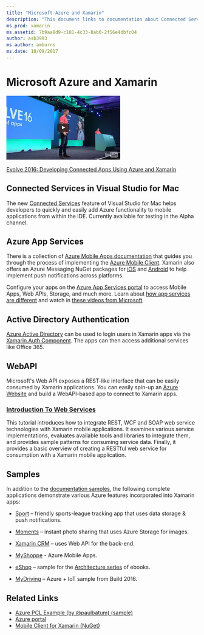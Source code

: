 ```yaml
---
title: "Microsoft Azure and Xamarin"
description: "This document links to documentation about Connected Services in Visual Studio for Mac, Azure Mobile Apps, Active Directory Authentication, and WebAPI."
ms.prod: xamarin
ms.assetid: 7b9aa8d9-c181-4c33-8ab0-2f56e4dbfc04
author: asb3993
ms.author: amburns
ms.date: 10/09/2017
---
```


# Microsoft Azure and Xamarin

[ ![](images/evolve-mikej-azure-sml.png "Azure App Services features are easy to add to Xamarin apps, including cloud data storage and cross-platform push notifications")](https://evolve.xamarin.com/session/56ec886fde91c6253c277bc6)

[Evolve 2016: Developing Connected Apps Using Azure and Xamarin](https://evolve.xamarin.com/session/56ec886fde91c6253c277bc6)

## Connected Services in Visual Studio for Mac

The new [Connected Services](connected-services.md) feature of Visual Studio for Mac
  helps developers to quickly and easily add Azure functionality to
  mobile applications from within the IDE. Currently available for testing in the Alpha channel.

## Azure App Services

There is a collection of [Azure Mobile Apps documentation](~/cross-platform/data-cloud/mobile-apps.md)
  that guides you through the process of implementing
  the [Azure Mobile Client](https://www.nuget.org/packages/Microsoft.Azure.Mobile.Client/).
  Xamarin also offers an Azure Messaging NuGet packages for [iOS](https://www.nuget.org/packages/Xamarin.Azure.NotificationHubs.iOS/) and [Android](https://www.nuget.org/packages/Xamarin.Azure.NotificationHubs.Android/)
  to help implement push notifications across platforms.

Configure your apps on the [Azure App Services portal](https://portal.azure.com/)
  to access Mobile Apps, Web APIs, Storage, and much more. Learn about [how app services are different](https://azure.microsoft.com/updates/whats-new-with-azure-app-service/) and watch in
  [these videos from Microsoft](https://azure.microsoft.com/campaigns/azure-march-announcement/).

## Active Directory Authentication

[Azure Active Directory](~/cross-platform/data-cloud/active-directory/index.md)
  can be used to login users in Xamarin apps via the
  [Xamarin.Auth Component](https://www.nuget.org/packages/Xamarin.Auth/).
  The apps can then access additional services like Office 365.

## WebAPI

Microsoft's Web API exposes a REST-like interface
  that can be easily consumed by Xamarin applications.
  You can easily spin-up an [Azure Website](https://trywebsites.azurewebsites.net/)
  and build a WebAPI-based app to connect to Xamarin
  apps.


###  [Introduction To Web Services](~/cross-platform/data-cloud/web-services/index.md)

This tutorial introduces how to integrate REST, WCF and SOAP web service
  technologies with Xamarin mobile applications. It examines various service
  implementations, evaluates available tools and libraries to integrate them,
  and provides sample patterns for consuming service data. Finally, it
  provides a basic overview of creating a RESTful web service for consumption
  with a Xamarin mobile application.

## Samples

In addition to the [documentation samples](https://github.com/xamarin/mobile-samples/tree/master/Azure),
the following complete applications demonstrate various Azure features
incorporated into Xamarin apps:

- [Sport](https://github.com/xamarin/Sport) – friendly sports-league tracking app that uses data storage & push notifications.
- [Moments](https://github.com/pierceboggan/Moments) – instant photo sharing that uses Azure Storage for images.
- [Xamarin CRM](https://github.com/xamarin/app-crm) – uses Web API for the back-end.
- [MyShoppe](https://github.com/jamesmontemagno/MyShoppe) - Azure Mobile Apps.

- [eShop](https://github.com/dotnet-architecture/eShopOnContainers) – sample for the [Architecture series](https://www.microsoft.com/net/learn/architecture) of ebooks.
- [MyDriving](https://azure.microsoft.com/campaigns/mydriving/) – Azure + IoT sample from Build 2016.


## Related Links

- [Azure PCL Example (by @paulbatum) (sample)](https://github.com/paulbatum/mobile-services-xamarin-pcl)
- [Azure portal](https://azure.microsoft.com/)
- [Mobile Client for Xamarin (NuGet)](https://www.nuget.org/packages/Microsoft.Azure.Mobile.Client/)
